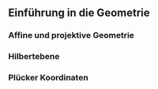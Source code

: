 ## Einführung in die Geometrie

### Affine und projektive Geometrie

### Hilbertebene

### Plücker Koordinaten